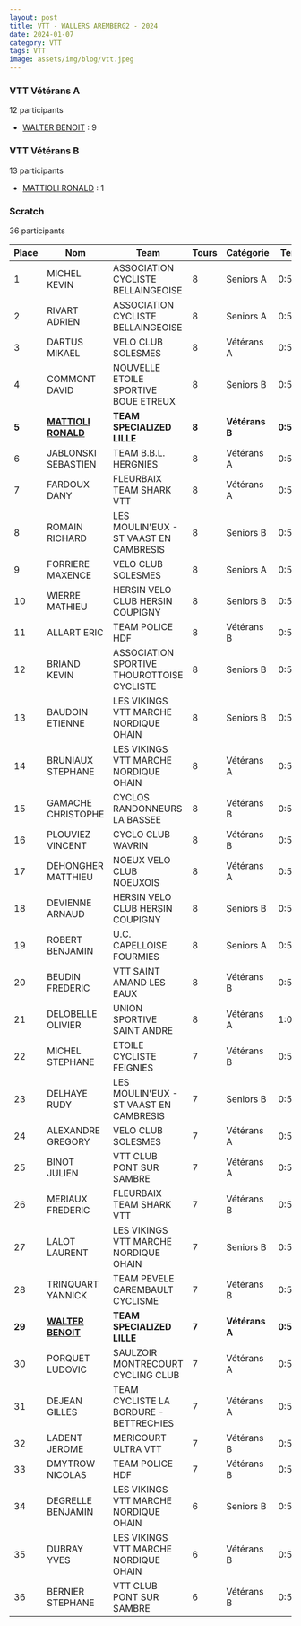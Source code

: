 ```yaml
---
layout: post
title: VTT - WALLERS AREMBERG2 - 2024
date: 2024-01-07
category: VTT
tags: VTT
image: assets/img/blog/vtt.jpeg
---
```


### VTT Vétérans A
12 participants
- [WALTER BENOIT](https://teamspecializedlille.github.io/works/walterbenoit) : 9

### VTT Vétérans B
13 participants
- [MATTIOLI RONALD](https://teamspecializedlille.github.io/works/mattiolironald) : 1

### Scratch
36 participants

| Place | Nom | Team | Tours | Catégorie | Temps |
|---|---|---|---|---|---|
| 1 | MICHEL KEVIN | ASSOCIATION CYCLISTE BELLAINGEOISE | 8 | Seniors A | 0:51:37 | 
| 2 | RIVART ADRIEN | ASSOCIATION CYCLISTE BELLAINGEOISE | 8 | Seniors A | 0:53:30 | 
| 3 | DARTUS MIKAEL | VELO CLUB SOLESMES | 8 | Vétérans A | 0:53:38 | 
| 4 | COMMONT DAVID | NOUVELLE ETOILE SPORTIVE BOUE ETREUX | 8 | Seniors B | 0:53:45 | 
| **5** | **[MATTIOLI RONALD](https://teamspecializedlille.github.io/works/mattiolironald)** | **TEAM SPECIALIZED LILLE** | **8** | **Vétérans B** | **0:54:15** | 
| 6 | JABLONSKI SEBASTIEN | TEAM B.B.L. HERGNIES | 8 | Vétérans A | 0:54:16 | 
| 7 | FARDOUX DANY | FLEURBAIX TEAM SHARK VTT | 8 | Vétérans A | 0:55:4 | 
| 8 | ROMAIN RICHARD | LES MOULIN'EUX - ST VAAST EN CAMBRESIS | 8 | Seniors B | 0:55:20 | 
| 9 | FORRIERE MAXENCE | VELO CLUB SOLESMES | 8 | Seniors A | 0:55:23 | 
| 10 | WIERRE MATHIEU | HERSIN VELO CLUB HERSIN COUPIGNY | 8 | Seniors B | 0:55:49 | 
| 11 | ALLART ERIC | TEAM POLICE HDF | 8 | Vétérans B | 0:55:57 | 
| 12 | BRIAND KEVIN | ASSOCIATION SPORTIVE THOUROTTOISE CYCLISTE | 8 | Seniors B | 0:56:35 | 
| 13 | BAUDOIN ETIENNE | LES VIKINGS VTT MARCHE NORDIQUE OHAIN | 8 | Seniors B | 0:57:31 | 
| 14 | BRUNIAUX STEPHANE | LES VIKINGS VTT MARCHE NORDIQUE OHAIN | 8 | Vétérans A | 0:57:31 | 
| 15 | GAMACHE CHRISTOPHE | CYCLOS RANDONNEURS LA BASSEE | 8 | Vétérans B | 0:58:47 | 
| 16 | PLOUVIEZ VINCENT | CYCLO CLUB WAVRIN | 8 | Vétérans B | 0:59:4 | 
| 17 | DEHONGHER MATTHIEU | NOEUX VELO CLUB NOEUXOIS | 8 | Vétérans A | 0:59:29 | 
| 18 | DEVIENNE ARNAUD | HERSIN VELO CLUB HERSIN COUPIGNY | 8 | Seniors B | 0:59:44 | 
| 19 | ROBERT BENJAMIN | U.C. CAPELLOISE FOURMIES | 8 | Seniors A | 0:59:53 | 
| 20 | BEUDIN FREDERIC | VTT SAINT AMAND LES EAUX | 8 | Vétérans B | 0:59:57 | 
| 21 | DELOBELLE OLIVIER | UNION SPORTIVE SAINT ANDRE | 8 | Vétérans A | 1:0:8 | 
| 22 | MICHEL STEPHANE | ETOILE CYCLISTE FEIGNIES | 7 | Vétérans B | 0:51:47 | 
| 23 | DELHAYE RUDY | LES MOULIN'EUX - ST VAAST EN CAMBRESIS | 7 | Seniors B | 0:52:27 | 
| 24 | ALEXANDRE GREGORY | VELO CLUB SOLESMES | 7 | Vétérans A | 0:52:30 | 
| 25 | BINOT JULIEN | VTT  CLUB PONT SUR SAMBRE | 7 | Vétérans A | 0:52:36 | 
| 26 | MERIAUX FREDERIC | FLEURBAIX TEAM SHARK VTT | 7 | Vétérans B | 0:52:54 | 
| 27 | LALOT LAURENT | LES VIKINGS VTT MARCHE NORDIQUE OHAIN | 7 | Seniors B | 0:53:26 | 
| 28 | TRINQUART YANNICK | TEAM PEVELE CAREMBAULT CYCLISME | 7 | Vétérans B | 0:53:29 | 
| **29** | **[WALTER BENOIT](https://teamspecializedlille.github.io/works/walterbenoit)** | **TEAM SPECIALIZED LILLE** | **7** | **Vétérans A** | **0:53:55** | 
| 30 | PORQUET LUDOVIC | SAULZOIR MONTRECOURT CYCLING CLUB | 7 | Vétérans A | 0:54:31 | 
| 31 | DEJEAN GILLES | TEAM CYCLISTE LA BORDURE - BETTRECHIES | 7 | Vétérans A | 0:55:19 | 
| 32 | LADENT JEROME | MERICOURT ULTRA VTT | 7 | Vétérans B | 0:57:11 | 
| 33 | DMYTROW NICOLAS | TEAM POLICE HDF | 7 | Vétérans B | 0:59:15 | 
| 34 | DEGRELLE BENJAMIN | LES VIKINGS VTT MARCHE NORDIQUE OHAIN | 6 | Seniors B | 0:55:20 | 
| 35 | DUBRAY YVES | LES VIKINGS VTT MARCHE NORDIQUE OHAIN | 6 | Vétérans B | 0:55:20 | 
| 36 | BERNIER STEPHANE | VTT  CLUB PONT SUR SAMBRE | 6 | Vétérans B | 0:57:46 | 
